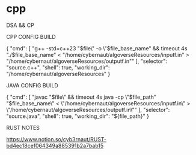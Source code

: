 # cpp
DSA &amp;&amp; CP


CPP CONFIG BUILD


{
    "cmd": [
        "g++ -std=c++23 \"$file\" -o \"$file_base_name\" && timeout 4s \"./$file_base_name\" < \"/home/cybernaut/algoverseResources/inputf.in\" > \"/home/cybernaut/algoverseResources/outputf.in\""
    ],
    "selector": "source.c++",
    "shell": true,
    "working_dir": "/home/cybernaut/algoverseResources"
}


JAVA CONFIG BUILD 

{
    "cmd": [
        "javac \"$file\" && timeout 4s java -cp \"$file_path\" \"$file_base_name\" < \"/home/cybernaut/algoverseResources/inputf.in\" > \"/home/cybernaut/algoverseResources/outputf.in\""
    ],
    "selector": "source.java",
    "shell": true,
    "working_dir": "${file_path}"
}



RUST NOTES

https://www.notion.so/cyb3rnaut/RUST-bd4ec18cef064349a885391b2a7bab15

